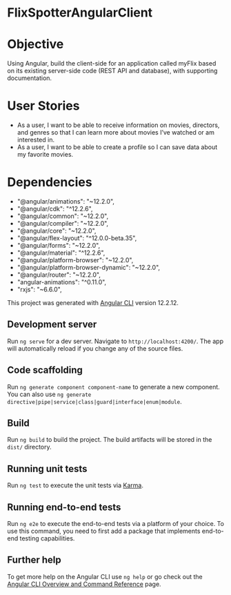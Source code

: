 # FlixSpotterAngularClient

# Objective

Using Angular, build the client-side for an application called myFlix based on its existing server-side code (REST API and database), with supporting documentation.

# User Stories
* As a user, I want to be able to receive information on movies, directors, and genres so that I can learn more about movies I’ve watched or am interested in.
* As a user, I want to be able to create a profile so I can save data about my favorite movies.
# Dependencies
* "@angular/animations": "~12.2.0",
* "@angular/cdk": "^12.2.6",
* "@angular/common": "~12.2.0",
* "@angular/compiler": "~12.2.0",
* "@angular/core": "~12.2.0",
* "@angular/flex-layout": "^12.0.0-beta.35",
* "@angular/forms": "~12.2.0",
* "@angular/material": "^12.2.6",
* "@angular/platform-browser": "~12.2.0",
* "@angular/platform-browser-dynamic": "~12.2.0",
* "@angular/router": "~12.2.0",
* "angular-animations": "^0.11.0",
* "rxjs": "~6.6.0",

This project was generated with [Angular CLI](https://github.com/angular/angular-cli) version 12.2.12.

## Development server

Run `ng serve` for a dev server. Navigate to `http://localhost:4200/`. The app will automatically reload if you change any of the source files.

## Code scaffolding

Run `ng generate component component-name` to generate a new component. You can also use `ng generate directive|pipe|service|class|guard|interface|enum|module`.

## Build

Run `ng build` to build the project. The build artifacts will be stored in the `dist/` directory.

## Running unit tests

Run `ng test` to execute the unit tests via [Karma](https://karma-runner.github.io).

## Running end-to-end tests

Run `ng e2e` to execute the end-to-end tests via a platform of your choice. To use this command, you need to first add a package that implements end-to-end testing capabilities.

## Further help

To get more help on the Angular CLI use `ng help` or go check out the [Angular CLI Overview and Command Reference](https://angular.io/cli) page.
